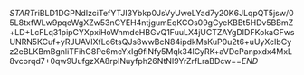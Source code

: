 $START$riBLD1DGPNdIzciTefYTJI3Ybkp0JsVyUweLYad7y20K6JLqpQT5jsw/05L8txfWLw9pqeWgXZw53nCYEH4ntjgumEqKCOs09gCyeKBBt5HDv5BBmZ+LD+LcFLq31pipCYXpxiHoWnmdeHBGvQ1FuuLX4jUCTZAYgDIDFKokaGFwsUNRN5KCuf+yRJUAVlXfLo6tsQJs8wwBcN84ipdkMsKuP0u2t6+uUyXcIbCyz2eBLKBmBgnliTFihG8Pe6mcYxIg9fiNfy5Mqk34lCyRK+aVDcPanpxdx4MxL8vcorqd7+0qw9UufgzXA8rpINuyfph26NtNI9YrZrfLraBDcw==$END$